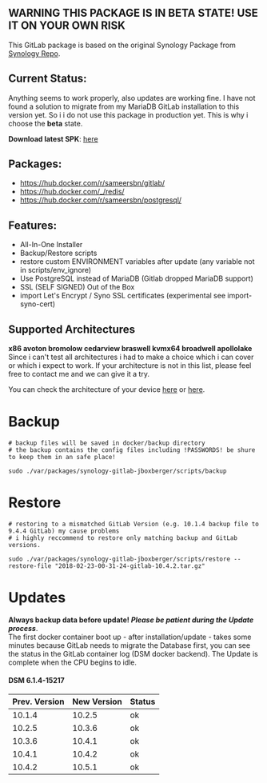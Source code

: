 ## WARNING THIS PACKAGE IS IN BETA STATE! USE IT ON YOUR OWN RISK

This GitLab package is based on the original Synology Package from [Synology Repo](https://www.synology.com/de-de/dsm/packages/Docker-GitLab).

## Current Status:
Anything seems to work properly, also updates are working fine. I have not found a solution to migrate from my MariaDB 
GitLab installation to this version yet. So i i do not use this package in production yet. This is why i choose the 
**beta** state.

**Download latest SPK**: [here](https://github.com/jboxberger/synology-gitlab/releases)  

## Packages:
- https://hub.docker.com/r/sameersbn/gitlab/
- https://hub.docker.com/_/redis/
- https://hub.docker.com/r/sameersbn/postgresql/

## Features: 
- All-In-One Installer
- Backup/Restore scripts
- restore custom ENVIRONMENT variables after update (any variable not in scripts/env_ignore)
- Use PostgreSQL instead of MariaDB (Gitlab dropped MariaDB support)
- SSL (SELF SIGNED) Out of the Box
- import Let's Encrypt / Syno SSL certificates (experimental see import-syno-cert)
 
## Supported Architectures
**x86 avoton bromolow cedarview braswell kvmx64 broadwell apollolake**  
Since i can't test all architectures i had to make a choice which i can cover or which i expect to work. If your architecture is not in this list, please feel free to contact me and we can give it a try.  

You can check the architecture of your device [here](https://github.com/SynoCommunity/spksrc/wiki/Architecture-per-Synology-model) 
or [here](https://www.synology.com/en-us/knowledgebase/DSM/tutorial/General/What_kind_of_CPU_does_my_NAS_have).

# Backup
```
# backup files will be saved in docker/backup directory
# the backup contains the config files including !PASSWORDS! be shure to keep them in an safe place!

sudo ./var/packages/synology-gitlab-jboxberger/scripts/backup	
```
# Restore
```
# restoring to a mismatched GitLab Version (e.g. 10.1.4 backup file to 9.4.4 GitLab) my cause problems
# i highly reccommend to restore only matching backup and GitLab versions.
  
sudo ./var/packages/synology-gitlab-jboxberger/scripts/restore --restore-file "2018-02-23-00-31-24-gitlab-10.4.2.tar.gz"
```

# Updates
**Always backup data before update! _Please be patient during the Update process_**.   
The first docker container boot up - after installation/update - takes some minutes because GitLab needs to migrate the Database first, you can see the status in the GitLab container log (DSM docker backend). The Update is complete when the CPU begins to idle.    

#### DSM 6.1.4-15217 
| Prev. Version | New Version | Status             |
|---------------|-------------|--------------------|
| 10.1.4        | 10.2.5      | ok                 |
| 10.2.5        | 10.3.6      | ok                 |
| 10.3.6        | 10.4.1      | ok                 |
| 10.4.1        | 10.4.2      | ok                 |
| 10.4.2        | 10.5.1      | ok                 |
